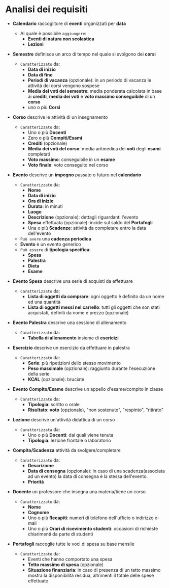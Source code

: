 Analisi dei requisiti
===
* **Calendario** raccoglitore di **eventi** organizzati per **data**
    * Al quale è possibile `aggiungere`:
        * **Eventi di natura non scolastica**
        * **Lezioni**

* **Semestre** definisce un arco di tempo nel quale si svolgono dei **corsi**
    * `Caratterizzato` da:
        * **Data di inizio**
        * **Data di fine**
        * **Periodi di vacanza** (opzionale): in un periodo di vacanza le attività dei corsi vengono sospese
        * **Media dei voti del semestre**: media ponderata calcolata in base ai **crediti**, **media dei voti** e **voto massimo conseguibile** di un **corso**
        * uno o più **Corsi**
    
* **Corso** descrive le attività di un insegnamento
    * `Caratterizzato` da:
        * Uno o più **Docenti**
        * Zero o più **Compiti/Esami**
        * **Crediti** (opzionale)
        * **Media dei voti del corso**: media aritmedica dei **voti** degli **esami** completati
        * **Voto massimo**: conseguibile in un **esame**
        * **Voto finale**: voto conseguito nel corso
               
* **Evento** descrive un **impegno** passato o futuro nel **calendario**
    * `Caratterizzato` da:
        * **Nome**
        * **Data di inizio**
        * **Ora di inizio**
        * **Durata**: in minuti
        * **Luogo**
        * **Descrizione** (opzionale): dettagli riguardanti l'evento
        * **Spesa** effettuata (opzionale): incide sul saldo del **Portafogli**
        * Una o più **Scadenze**: attività da completare entro la data dell'evento
    * `Può avere` una **cadenza periodica**
    * **Evento** è un evento generico
    * `Può essere` di **tipologia specifica**:
        * **Spesa**
        * **Palestra**
        * **Dieta**
        * **Esame**
        
* **Evento Spesa** descrive una serie di acquisti da effettuare
    * `Caratterizzato` da:
       * **Lista di oggetti da comprare**: ogni oggetto è definito da un nome ed una quantità
       * **Lista di oggetti messi nel carrello**: tutti gli oggetti che son stati acquistati, definiti da nome e prezzo (opzionale)
       
* **Evento Palestra** descrive una sessione di allenamento
    * `Caratterizzato` da:
        * **Tabella di allenamento** insieme di **esericizi**

* **Esercizio** descrive un esercizio da effettuare in palestra
    * `Caratterizzato` da:
        * **Serie**: più ripetizioni dello stesso movimento
        * **Peso massimale** (opzionale): raggiunto durante l'esecuzione della serie
        * **KCAL** (opzionale): bruciate
        
* **Evento Compito/Esame** descrive un appello d'esame/compito in classe
    * `Caratterizzato` da:
        * **Tipologia**: scritto o orale
        * **Risultato**: **voto** (opzionale), "non sostenuto", "respinto", "ritirato"
        
* **Lezione** descrive un'attività didattica di un corso
    * `Caratterizzata` da:
        * Uno o più **Docenti**: dai quali viene tenuta
        * **Tipologia**: lezione frontale o laboratorio

* **Compito/Scadenza** attività da svolgere/completare
    * `Caratterizzato` da:
        * **Descrizione**
        * **Data di consegna** (opzionale): in caso di una scadenza(associata ad un evento) la data di consegna è la stessa dell'evento.
        * **Priorità**
        
* **Docente** un professore che insegna una materia/tiene un corso
    * `Caratterizzato` da:
        * **Nome**
        * **Cognome**
        * Uno o più **Recapiti**: numeri di telefono dell'ufficio o indirizzo e-mail
        * Uno o più **Orari di ricevimento studenti**: occasioni di richieste chiarimenti da parte di studenti
    
* **Portafogli** raccoglie tutte le voci di spesa su base mensile
    * `Caratterizzato` da:
        * Eventi che hanno comportato una spesa
        * **Tetto massimo di spesa** (opzionale)
        * **Situazione finanziaria**: in caso di presenza di un tetto massimo mostra la disponibilità residua, altrimenti il totale delle spese effettuate

